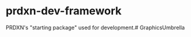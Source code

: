 prdxn-dev-framework
===================

PRDXN's "starting package" used for development.# GraphicsUmbrella
